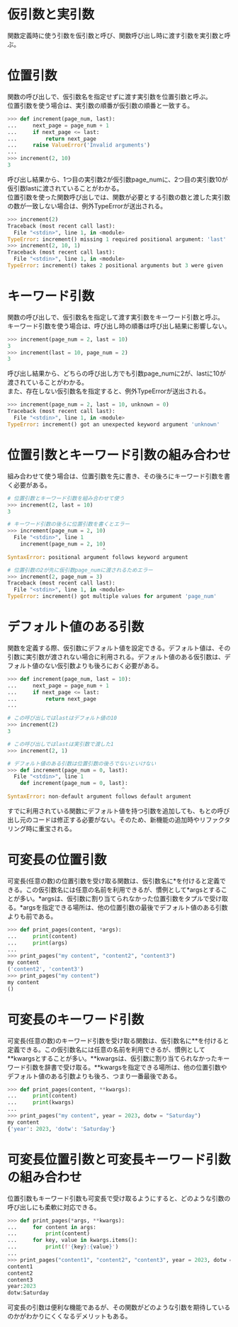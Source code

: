 # 仮引数と実引数
関数定義時に使う引数を仮引数と呼び、関数呼び出し時に渡す引数を実引数と呼ぶ。

# 位置引数
関数の呼び出しで、仮引数名を指定せずに渡す実引数を位置引数と呼ぶ。<br>
位置引数を使う場合は、実引数の順番が仮引数の順番と一致する。

```python
>>> def increment(page_num, last):
...     next_page = page_num + 1
...     if next_page <= last:
...         return next_page
...     raise ValueError('Invalid arguments')
... 
>>> increment(2, 10)
3
```

呼び出し結果から、1つ目の実引数2が仮引数page_numに、2つ目の実引数10が仮引数lastに渡されていることがわかる。<br>
位置引数を使った関数呼び出しでは、関数が必要とする引数の数と渡した実引数の数が一致しない場合は、例外TypeErrorが送出される。

```python
>>> increment(2)
Traceback (most recent call last):
  File "<stdin>", line 1, in <module>
TypeError: increment() missing 1 required positional argument: 'last'
>>> increment(2, 10, 1)
Traceback (most recent call last):
  File "<stdin>", line 1, in <module>
TypeError: increment() takes 2 positional arguments but 3 were given
```

# キーワード引数
関数の呼び出しで、仮引数名を指定して渡す実引数をキーワード引数と呼ぶ。<br>
キーワード引数を使う場合は、呼び出し時の順番は呼び出し結果に影響しない。

```python
>>> increment(page_num = 2, last = 10)
3
>>> increment(last = 10, page_num = 2)
3
```
呼び出し結果から、どちらの呼び出し方でも引数page_numに2が、lastに10が渡されていることがわかる。<br>
また、存在しない仮引数名を指定すると、例外TypeErrorが送出される。

```python
>>> increment(page_num = 2, last = 10, unknown = 0)
Traceback (most recent call last):
  File "<stdin>", line 1, in <module>
TypeError: increment() got an unexpected keyword argument 'unknown'
```

# 位置引数とキーワード引数の組み合わせ
組み合わせて使う場合は、位置引数を先に書き、その後ろにキーワード引数を書く必要がある。

```python
# 位置引数とキーワード引数を組み合わせて使う
>>> increment(2, last = 10)
3

# キーワード引数の後ろに位置引数を書くとエラー
>>> increment(page_num = 2, 10)
  File "<stdin>", line 1
    increment(page_num = 2, 10)
                              ^
SyntaxError: positional argument follows keyword argument

# 位置引数の2が先に仮引数page_numに渡されるためエラー
>>> increment(2, page_num = 3)
Traceback (most recent call last):
  File "<stdin>", line 1, in <module>
TypeError: increment() got multiple values for argument 'page_num'
```

# デフォルト値のある引数
関数を定義する際、仮引数にデフォルト値を設定できる。デフォルト値は、その引数に実引数が渡されない場合に利用される。デフォルト値のある仮引数は、デフォルト値のない仮引数よりも後ろにおく必要がある。

```python
>>> def increment(page_num, last = 10):
...     next_page = page_num + 1
...     if next_page <= last:
...         return next_page
... 

# この呼び出しではlastはデフォルト値の10
>>> increment(2)
3

# この呼び出しではlastは実引数で渡した1
>>> increment(2, 1)

# デフォルト値のある引数は位置引数の後ろでないといけない
>>> def increment(page_num = 0, last):
  File "<stdin>", line 1
    def increment(page_num = 0, last):
                                    ^
SyntaxError: non-default argument follows default argument
```

すでに利用されている関数にデフォルト値を持つ引数を追加しても、もとの呼び出し元のコードは修正する必要がない。そのため、新機能の追加時やリファクタリング時に重宝される。

# 可変長の位置引数
可変長(任意の数)の位置引数を受け取る関数は、仮引数名に\*を付けると定義できる。この仮引数名には任意の名前を利用できるが、慣例として*argsとすることが多い。\*argsは、仮引数に割り当てられなかった位置引数をタプルで受け取る。\*argsを指定できる場所は、他の位置引数の最後でデフォルト値のある引数よりも前である。

```python
>>> def print_pages(content, *args):
...     print(content)
...     print(args)
... 
>>> print_pages("my content", "content2", "content3")
my content
('content2', 'content3')
>>> print_pages("my content")
my content
()
```

# 可変長のキーワード引数
可変長(任意の数)のキーワード引数を受け取る関数は、仮引数名に\*\*を付けると定義できる。この仮引数名には任意の名前を利用できるが、慣例として**kwargsとすることが多い。\*\*kwargsは、仮引数に割り当てられなかったキーワード引数を辞書で受け取る。\*\*kwargsを指定できる場所は、他の位置引数やデフォルト値のある引数よりも後ろ、つまり一番最後である。

```python
>>> def print_pages(content, **kwargs):
...     print(content)
...     print(kwargs)
... 
>>> print_pages("my content", year = 2023, dotw = "Saturday")
my content
{'year': 2023, 'dotw': 'Saturday'}
```

# 可変長位置引数と可変長キーワード引数の組み合わせ
位置引数もキーワード引数も可変長で受け取るようにすると、どのような引数の呼び出しにも柔軟に対応できる。

```python
>>> def print_pages(*args, **kwargs):
...     for content in args:
...         print(content)
...     for key, value in kwargs.items():
...         print(f'{key}:{value}')
... 
>>> print_pages("content1", "content2", "content3", year = 2023, dotw = "Saturday")
content1
content2
content3
year:2023
dotw:Saturday
```

可変長の引数は便利な機能であるが、その関数がどのような引数を期待しているのかがわかりにくくなるデメリットもある。